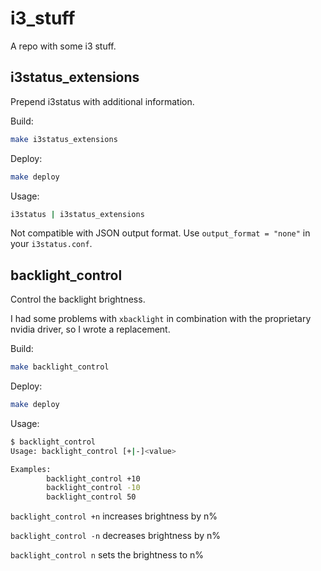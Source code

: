 # i3_stuff
A repo with some i3 stuff.

## i3status_extensions
Prepend i3status with additional information.

Build:
```sh
make i3status_extensions
```

Deploy:
```sh
make deploy
```

Usage:
```sh
i3status | i3status_extensions
```
Not compatible with JSON output format. Use `output_format = "none"` in your `i3status.conf`.

## backlight_control
Control the backlight brightness.

I had some problems with `xbacklight` in combination with the proprietary nvidia driver, so I wrote a replacement.

Build:
```sh
make backlight_control
```

Deploy:
```sh
make deploy
```

Usage:
```sh
$ backlight_control
Usage: backlight_control [+|-]<value>

Examples:
        backlight_control +10
        backlight_control -10
        backlight_control 50

```

`backlight_control +n` increases brightness by n%

`backlight_control -n` decreases brightness by n%

`backlight_control n` sets the brightness to n%
